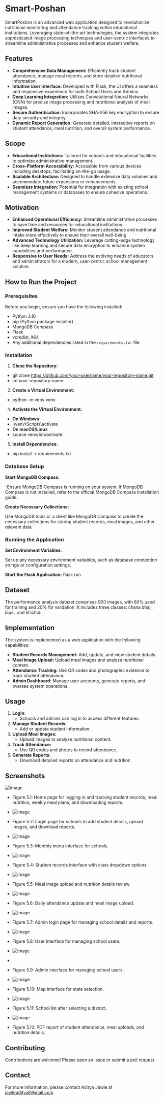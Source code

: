 # Smart-Poshan

SmartPoshan is an advanced web application designed to revolutionize nutritional monitoring and attendance tracking within educational institutions. Leveraging state-of-the-art technologies, the system integrates sophisticated image processing techniques and user-centric interfaces to streamline administrative processes and enhance student welfare.

## Features

- **Comprehensive Data Management:** Efficiently track student attendance, manage meal records, and store detailed nutritional information.
- **Intuitive User Interface:** Developed with Flask, the UI offers a seamless and responsive experience for both School Users and Admins.
- **Deep Learning Integration:** Utilizes Convolutional Neural Networks (CNN) for precise image processing and nutritional analysis of meal images.
- **Secure Authentication:** Incorporates SHA-256 key encryption to ensure data security and integrity.
- **Dynamic Report Generation:** Generate detailed, interactive reports on student attendance, meal nutrition, and overall system performance.

## Scope

- **Educational Institutions:** Tailored for schools and educational facilities to optimize administrative management.
- **Cross-Platform Accessibility:** Accessible from various devices including desktops, facilitating on-the-go usage.
- **Scalable Architecture:** Designed to handle extensive data volumes and accommodate future expansions or enhancements.
- **Seamless Integration:** Potential for integration with existing school management systems or databases to ensure cohesive operations.

## Motivation

- **Enhanced Operational Efficiency:** Streamline administrative processes to save time and resources for educational institutions.
- **Improved Student Welfare:** Monitor student attendance and nutritional intake more effectively to ensure their overall well-being.
- **Advanced Technology Utilization:** Leverage cutting-edge technology like deep learning and secure data encryption to enhance system capabilities and performance.
- **Responsive to User Needs:** Address the evolving needs of educators and administrators for a modern, user-centric school management solution.



## How to Run the Project

### Prerequisites

Before you begin, ensure you have the following installed:

- Python 3.10
- pip (Python package installer)
- MongoDB Compass
- Flask
- vcredist_X64
- Any additional dependencies listed in the `requirements.txt` file

### Installation

1. **Clone the Repository:**
- git clone https://github.com/your-username/your-repository-name.git
- cd your-repository-name
2. **Create a Virtual Environment:**
- python -m venv venv
4. **Activate the Virtual Environment:**
- **On Windows**
- .\venv\Scripts\activate
- **On macOS/Linux**
- source venv/bin/activate
5. **Install Dependencies:**
- pip install -r requirements.txt

   
### Database Setup
**Start MongoDB Compass:**

-Ensure MongoDB Compass is running on your system. If MongoDB Compass is not installed, refer to the official MongoDB Compass installation guide.

**Create Necessary Collections:**

Use MongoDB tools or a client like MongoDB Compass to create the necessary collections for storing student records, meal images, and other relevant data.

### Running the Application
**Set Environment Variables:**

Set up any necessary environment variables, such as database connection strings or configuration settings.

**Start the Flask Application:**
  flask run


## Dataset

The performance analysis dataset comprises 900 images, with 80% used for training and 20% for validation. It includes three classes: chana bhaji, lapsi, and khichidi.

## Implementation

The system is implemented as a web application with the following capabilities:

- **Student Records Management:** Add, update, and view student details.
- **Meal Image Upload:** Upload meal images and analyze nutritional content.
- **Attendance Tracking:** Use QR codes and photographic evidence to track student attendance.
- **Admin Dashboard:** Manage user accounts, generate reports, and oversee system operations.

## Usage

1. **Login:**
   - Schools and admins can log in to access different features.
2. **Manage Student Records:**
   - Add or update student information.
3. **Upload Meal Images:**
   - Upload images to analyze nutritional content.
4. **Track Attendance:**
   - Use QR codes and photos to record attendance.
5. **Generate Reports:**
   - Download detailed reports on attendance and nutrition.

## Screenshots
![image](https://github.com/AdityaJawle/Smart-Poshan/assets/130245025/e8e502a8-ec10-43b9-bc37-44f3d6807ae9)

- Figure 5.1: Home page for logging in and tracking student records, meal nutrition, weekly meal plans, and downloading reports.
- ![image](https://github.com/AdityaJawle/Smart-Poshan/assets/130245025/3460959a-f5ec-4eb0-9b92-9898562d3717)

- Figure 5.2: Login page for schools to add student details, upload images, and download reports.
- ![image](https://github.com/AdityaJawle/Smart-Poshan/assets/130245025/d9fbdfa4-0126-44cd-b04b-2f6e8d3d1df3)

- Figure 5.3: Monthly menu interface for schools.
- ![image](https://github.com/AdityaJawle/Smart-Poshan/assets/130245025/d954ef62-8777-415d-ab06-a30e97a84502)

- Figure 5.4: Student records interface with class dropdown options.
- ![image](https://github.com/AdityaJawle/Smart-Poshan/assets/130245025/9b359562-0d42-4615-bb0a-7f8aa4177ed2)

- Figure 5.5: Meal image upload and nutrition details review.
- ![image](https://github.com/AdityaJawle/Smart-Poshan/assets/130245025/ddca1407-d6d4-41bb-a7a2-a72f54e07336)

- Figure 5.6: Daily attendance update and meal image upload.
- ![image](https://github.com/AdityaJawle/Smart-Poshan/assets/130245025/d501601d-74d8-4072-ba4b-cdb44592023f)

- Figure 5.7: Admin login page for managing school details and reports.
- ![image](https://github.com/AdityaJawle/Smart-Poshan/assets/130245025/dea25b9a-2446-46eb-883b-fe25a3eb24d1)

- Figure 5.8: User interface for managing school users.
- ![image](https://github.com/AdityaJawle/Smart-Poshan/assets/130245025/48598444-61ec-438c-bfd2-b6dc2471aeee)
- 
- Figure 5.9: Admin interface for managing school users.
- ![image](https://github.com/AdityaJawle/Smart-Poshan/assets/130245025/d652179f-8aa7-457a-92f9-107a2ae96884)

- Figure 5.10: Map interface for state selection.
- ![image](https://github.com/AdityaJawle/Smart-Poshan/assets/130245025/f7621f57-d40e-481b-b08c-a565f3a2fd3e)

- Figure 5.11: School list after selecting a district.
- ![image](https://github.com/AdityaJawle/Smart-Poshan/assets/130245025/b28b8efb-ab08-4e01-a850-e3af7fac939c)

- Figure 5.12: PDF report of student attendance, meal uploads, and nutrition details.

## Contributing

Contributions are welcome! Please open an issue or submit a pull request.

## Contact

For more information, please contact Aditya Jawle at jawleaditya8@mail.com.
